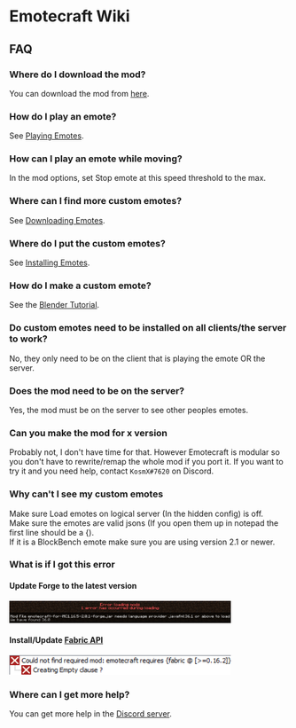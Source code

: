 # Emotecraft Wiki

## FAQ

### Where do I download the mod?

You can download the mod from [here](%downloads).

### How do I play an emote?

See [Playing Emotes](%playing-emotes).

### How can I play an emote while moving?

In the mod options, set Stop emote at this speed threshold to the max.

### Where can I find more custom emotes?

See [Downloading Emotes](%download-emotes).

### Where do I put the custom emotes?

See [Installing Emotes](%install-emotes).

### How do I make a custom emote?

See the [Blender Tutorial](%creating-emotes-blender).

### Do custom emotes need to be installed on all clients/the server to work?

No, they only need to be on the client that is playing the emote OR the server.

### Does the mod need to be on the server?

Yes, the mod must be on the server to see other peoples emotes.

### Can you make the mod for x version

Probably not, I don't have time for that. However Emotecraft is modular so you don't have to rewrite/remap the whole mod if you port it.
If you want to try it and you need help, contact `KosmX#7620` on Discord.

### Why can't I see my custom emotes

Make sure Load emotes on logical server (In the hidden config) is off.\
Make sure the emotes are valid jsons (If you open them up in notepad the first line should be a {).\
If it is a BlockBench emote make sure you are using version 2.1 or newer.

### What is if I got this error

#### Update Forge to the latest version

<img src="/assets/images/faq/forge-error.png" alt="Mod File emotecraft-for-MC1.16.5-2.0.1-forge.jar needs language provider javafml:36.1 or above to load" width="400" height="40">

#### Install/Update [Fabric API](https://www.curseforge.com/minecraft/mc-mods/fabric-api/files)

<img src="/assets/images/faq/fabric-error.png" alt="Could not find required mod: emotecraft requires {fabric @ [0.16.2]}" width="400" height="35">

### Where can I get more help?

You can get more help in the [Discord server](https://discord.com/invite/PSW2t4Ujm6).
